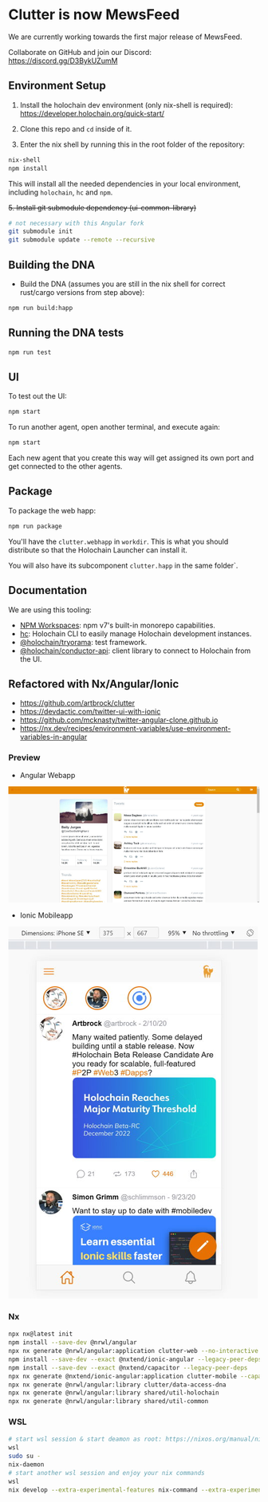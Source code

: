 
# Clutter is now MewsFeed

We are currently working towards the first major release of MewsFeed.

Collaborate on GitHub and join our Discord: https://discord.gg/D3BykUZumM

## Environment Setup

1. Install the holochain dev environment (only nix-shell is required): https://developer.holochain.org/quick-start/

3. Clone this repo and `cd` inside of it.
4. Enter the nix shell by running this in the root folder of the repository: 

```bash
nix-shell
npm install
```

This will install all the needed dependencies in your local environment, including `holochain`, `hc` and `npm`.

~~5. Install git submodule dependency (ui-common-library)~~ 

```bash
# not necessary with this Angular fork
git submodule init
git submodule update --remote --recursive
```

## Building the DNA

- Build the DNA (assumes you are still in the nix shell for correct rust/cargo versions from step above):

```bash
npm run build:happ
```

## Running the DNA tests

```bash
npm run test
```

## UI

To test out the UI:

``` bash
npm start
```

To run another agent, open another terminal, and execute again:

```bash
npm start
```

Each new agent that you create this way will get assigned its own port and get connected to the other agents.

## Package

To package the web happ:

``` bash
npm run package
```

You'll have the `clutter.webhapp` in `workdir`. This is what you should distribute so that the Holochain Launcher can install it.

You will also have its subcomponent `clutter.happ` in the same folder`.

## Documentation

We are using this tooling:

- [NPM Workspaces](https://docs.npmjs.com/cli/v7/using-npm/workspaces/): npm v7's built-in monorepo capabilities.
- [hc](https://github.com/holochain/holochain/tree/develop/crates/hc): Holochain CLI to easily manage Holochain development instances.
- [@holochain/tryorama](https://www.npmjs.com/package/@holochain/tryorama): test framework.
- [@holochain/conductor-api](https://www.npmjs.com/package/@holochain/conductor-api): client library to connect to Holochain from the UI.


## Refactored with Nx/Angular/Ionic

- https://github.com/artbrock/clutter
- https://devdactic.com/twitter-ui-with-ionic
- https://github.com/mcknasty/twitter-angular-clone.github.io
- https://nx.dev/recipes/environment-variables/use-environment-variables-in-angular

### Preview

- Angular Webapp

![Preview of Clutter web](./docs/clutter-web-preview.jpg)

- Ionic Mobileapp

![Preview of Clutter mobile](./docs/clutter-mobile-preview.jpg)

### Nx

```bash
npx nx@latest init
npm install --save-dev @nrwl/angular
npx nx generate @nrwl/angular:application clutter-web --no-interactive
npm install --save-dev --exact @nxtend/ionic-angular --legacy-peer-deps
npm install --save-dev --exact @nxtend/capacitor --legacy-peer-deps
npx nx generate @nxtend/ionic-angular:application clutter-mobile --capacitor false
npx nx generate @nrwl/angular:library clutter/data-access-dna
npx nx generate @nrwl/angular:library shared/util-holochain
npx nx generate @nrwl/angular:library shared/util-common
```

### WSL

```bash
# start wsl session & start deamon as root: https://nixos.org/manual/nix/stable/installation/multi-user.html
wsl
sudo su -
nix-daemon
# start another wsl session and enjoy your nix commands
wsl
nix develop --extra-experimental-features nix-command --extra-experimental-features flakes
```